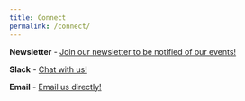 ```yaml
---
title: Connect
permalink: /connect/
---
```

**Newsletter** -
<a href="http://bit.ly/bugsnewsletter" target="\_blank">
Join our newsletter to be notified of our events!</a>

**Slack** -
<a href="https://bugs-mentors.slack.com/" target="\_blank">
Chat with us!</a>

**Email** -
<a href="mailto:bugscommunicationsteam@gmail.com" target="\_blank">
Email us directly!</a>
